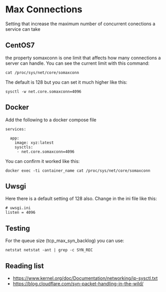 # Max Connections

Setting that increase the maximum number of concurrent conections a service can take

## CentOS7

the property somaxconn is one limit that affects how many connections a server can handle. You can see the current limit with this command:

    cat /proc/sys/net/core/somaxconn

The default is 128 but you can set it much higher like this:

    sysctl -w net.core.somaxconn=4096

## Docker

Add the following to a docker compose file

    services:

      app:
        image: xyz:latest
        sysctls:
         - net.core.somaxconn=4096

You can confirm it worked like this:

    docker exec -ti container_name cat /proc/sys/net/core/somaxconn

## Uwsgi

Here there is a default setting of 128 also. Change in the ini file like this:

    # uwsgi.ini
    listen = 4096

## Testing

For the queue size (tcp_max_syn_backlog) you can use:

    netstat netstat -ant | grep -c SYN_REC

## Reading list

* https://www.kernel.org/doc/Documentation/networking/ip-sysctl.txt
* https://blog.cloudflare.com/syn-packet-handling-in-the-wild/
